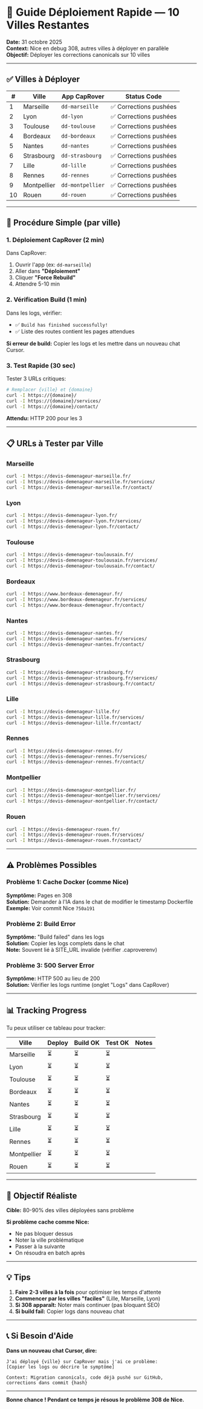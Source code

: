 # 🚀 Guide Déploiement Rapide — 10 Villes Restantes

**Date:** 31 octobre 2025  
**Context:** Nice en debug 308, autres villes à déployer en parallèle  
**Objectif:** Déployer les corrections canonicals sur 10 villes

---

## ✅ Villes à Déployer

| # | Ville | App CapRover | Status Code |
|---|-------|--------------|-------------|
| 1 | Marseille | `dd-marseille` | ✅ Corrections pushées |
| 2 | Lyon | `dd-lyon` | ✅ Corrections pushées |
| 3 | Toulouse | `dd-toulouse` | ✅ Corrections pushées |
| 4 | Bordeaux | `dd-bordeaux` | ✅ Corrections pushées |
| 5 | Nantes | `dd-nantes` | ✅ Corrections pushées |
| 6 | Strasbourg | `dd-strasbourg` | ✅ Corrections pushées |
| 7 | Lille | `dd-lille` | ✅ Corrections pushées |
| 8 | Rennes | `dd-rennes` | ✅ Corrections pushées |
| 9 | Montpellier | `dd-montpellier` | ✅ Corrections pushées |
| 10 | Rouen | `dd-rouen` | ✅ Corrections pushées |

---

## 🎯 Procédure Simple (par ville)

### 1. Déploiement CapRover (2 min)

Dans CapRover:
1. Ouvrir l'app (ex: `dd-marseille`)
2. Aller dans **"Déploiement"**
3. Cliquer **"Force Rebuild"**
4. Attendre 5-10 min

### 2. Vérification Build (1 min)

Dans les logs, vérifier:
- ✅ `Build has finished successfully!`
- ✅ Liste des routes contient les pages attendues

**Si erreur de build:** Copier les logs et les mettre dans un nouveau chat Cursor.

### 3. Test Rapide (30 sec)

Tester 3 URLs critiques:

```bash
# Remplacer {ville} et {domaine}
curl -I https://{domaine}/
curl -I https://{domaine}/services/
curl -I https://{domaine}/contact/
```

**Attendu:** HTTP 200 pour les 3

---

## 📋 URLs à Tester par Ville

### Marseille
```bash
curl -I https://devis-demenageur-marseille.fr/
curl -I https://devis-demenageur-marseille.fr/services/
curl -I https://devis-demenageur-marseille.fr/contact/
```

### Lyon
```bash
curl -I https://devis-demenageur-lyon.fr/
curl -I https://devis-demenageur-lyon.fr/services/
curl -I https://devis-demenageur-lyon.fr/contact/
```

### Toulouse
```bash
curl -I https://devis-demenageur-toulousain.fr/
curl -I https://devis-demenageur-toulousain.fr/services/
curl -I https://devis-demenageur-toulousain.fr/contact/
```

### Bordeaux
```bash
curl -I https://www.bordeaux-demenageur.fr/
curl -I https://www.bordeaux-demenageur.fr/services/
curl -I https://www.bordeaux-demenageur.fr/contact/
```

### Nantes
```bash
curl -I https://devis-demenageur-nantes.fr/
curl -I https://devis-demenageur-nantes.fr/services/
curl -I https://devis-demenageur-nantes.fr/contact/
```

### Strasbourg
```bash
curl -I https://devis-demenageur-strasbourg.fr/
curl -I https://devis-demenageur-strasbourg.fr/services/
curl -I https://devis-demenageur-strasbourg.fr/contact/
```

### Lille
```bash
curl -I https://devis-demenageur-lille.fr/
curl -I https://devis-demenageur-lille.fr/services/
curl -I https://devis-demenageur-lille.fr/contact/
```

### Rennes
```bash
curl -I https://devis-demenageur-rennes.fr/
curl -I https://devis-demenageur-rennes.fr/services/
curl -I https://devis-demenageur-rennes.fr/contact/
```

### Montpellier
```bash
curl -I https://devis-demenageur-montpellier.fr/
curl -I https://devis-demenageur-montpellier.fr/services/
curl -I https://devis-demenageur-montpellier.fr/contact/
```

### Rouen
```bash
curl -I https://devis-demenageur-rouen.fr/
curl -I https://devis-demenageur-rouen.fr/services/
curl -I https://devis-demenageur-rouen.fr/contact/
```

---

## ⚠️ Problèmes Possibles

### Problème 1: Cache Docker (comme Nice)
**Symptôme:** Pages en 308  
**Solution:** Demander à l'IA dans le chat de modifier le timestamp Dockerfile  
**Exemple:** Voir commit Nice `750a191`

### Problème 2: Build Error
**Symptôme:** "Build failed" dans les logs  
**Solution:** Copier les logs complets dans le chat  
**Note:** Souvent lié à SITE_URL invalide (vérifier .caproverenv)

### Problème 3: 500 Server Error
**Symptôme:** HTTP 500 au lieu de 200  
**Solution:** Vérifier les logs runtime (onglet "Logs" dans CapRover)

---

## 📊 Tracking Progress

Tu peux utiliser ce tableau pour tracker:

| Ville | Deploy | Build OK | Test OK | Notes |
|-------|--------|----------|---------|-------|
| Marseille | ⏳ | ⏳ | ⏳ | |
| Lyon | ⏳ | ⏳ | ⏳ | |
| Toulouse | ⏳ | ⏳ | ⏳ | |
| Bordeaux | ⏳ | ⏳ | ⏳ | |
| Nantes | ⏳ | ⏳ | ⏳ | |
| Strasbourg | ⏳ | ⏳ | ⏳ | |
| Lille | ⏳ | ⏳ | ⏳ | |
| Rennes | ⏳ | ⏳ | ⏳ | |
| Montpellier | ⏳ | ⏳ | ⏳ | |
| Rouen | ⏳ | ⏳ | ⏳ | |

---

## 🎯 Objectif Réaliste

**Cible:** 80-90% des villes déployées sans problème

**Si problème cache comme Nice:**
- Ne pas bloquer dessus
- Noter la ville problématique
- Passer à la suivante
- On résoudra en batch après

---

## 💡 Tips

1. **Faire 2-3 villes à la fois** pour optimiser les temps d'attente
2. **Commencer par les villes "faciles"** (Lille, Marseille, Lyon)
3. **Si 308 apparaît:** Noter mais continuer (pas bloquant SEO)
4. **Si build fail:** Copier logs dans nouveau chat

---

## 📞 Si Besoin d'Aide

**Dans un nouveau chat Cursor, dire:**

```
J'ai déployé {ville} sur CapRover mais j'ai ce problème:
[Copier les logs ou décrire le symptôme]

Context: Migration canonicals, code déjà pushé sur GitHub,
corrections dans commit {hash}
```

---

**Bonne chance ! Pendant ce temps je résous le problème 308 de Nice.**

